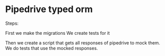 # Pipedrive typed orm

Steps:

First we make the migrations
We create tests for it

Then we create a script that gets all responses of pipedrive to mock them.
We do tests that use the mocked responses.
